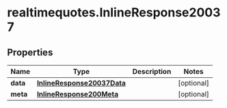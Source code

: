 # realtimequotes.InlineResponse20037

## Properties

Name | Type | Description | Notes
------------ | ------------- | ------------- | -------------
**data** | [**InlineResponse20037Data**](InlineResponse20037Data.md) |  | [optional] 
**meta** | [**InlineResponse200Meta**](InlineResponse200Meta.md) |  | [optional] 


